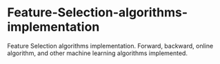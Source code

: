 # Feature-Selection-algorithms-implementation
Feature Selection algorithms implementation. Forward, backward, online algorithm, and other machine learning algorithms implemented.
